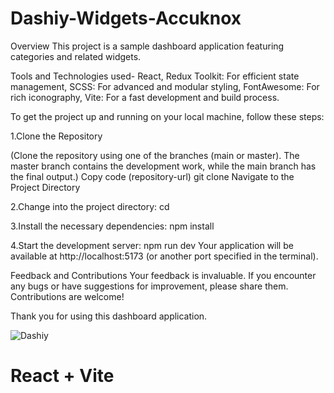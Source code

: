 
# Dashiy-Widgets-Accuknox

Overview
This project is a sample dashboard application featuring categories and related widgets.

Tools and Technologies used-
React,
Redux Toolkit: For efficient state management,
SCSS: For advanced and modular styling,
FontAwesome: For rich iconography,
Vite: For a fast development and build process.



To get the project up and running on your local machine, follow these steps:

1.Clone the Repository

(Clone the repository using one of the branches (main or master). The master branch contains the development work, while the main branch has the final output.)
Copy code (repository-url)
git clone <repository-url>
Navigate to the Project Directory

2.Change into the project directory:
cd <project-directory>


3.Install the necessary dependencies:
npm install


4.Start the development server:
npm run dev
Your application will be available at http://localhost:5173 (or another port specified in the terminal).


Feedback and Contributions
Your feedback is invaluable. If you encounter any bugs or have suggestions for improvement, please share them. Contributions are welcome!

Thank you for using this dashboard application.

![Dashiy](https://github.com/user-attachments/assets/d8078b6b-f77a-4c07-beb0-07b29a2d57d5)

# React + Vite



